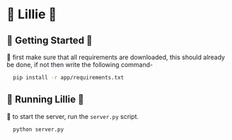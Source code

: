 # 🌺 Lillie 🌺 #

## 🌷 Getting Started 🌷 ##

🌸 first make sure that all requirements are downloaded, this should already be done, if not then write the following command-
```bash
  pip install -r app/requirements.txt
```

## 🌷 Running Lillie 🌷 ##

🌸 to start the server, run the ``` server.py ``` script.
```bash
  python server.py
```